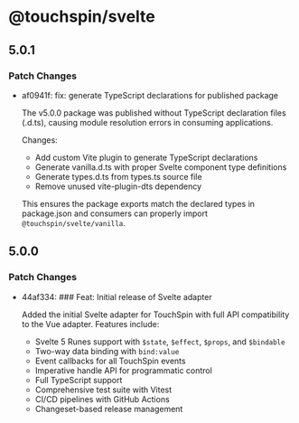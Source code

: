 # @touchspin/svelte

## 5.0.1

### Patch Changes

- af0941f: fix: generate TypeScript declarations for published package

  The v5.0.0 package was published without TypeScript declaration files (.d.ts), causing module resolution errors in consuming applications.

  Changes:

  - Add custom Vite plugin to generate TypeScript declarations
  - Generate vanilla.d.ts with proper Svelte component type definitions
  - Generate types.d.ts from types.ts source file
  - Remove unused vite-plugin-dts dependency

  This ensures the package exports match the declared types in package.json and consumers can properly import `@touchspin/svelte/vanilla`.

## 5.0.0

### Patch Changes

- 44af334: ### Feat: Initial release of Svelte adapter

  Added the initial Svelte adapter for TouchSpin with full API compatibility to the Vue adapter. Features include:

  - Svelte 5 Runes support with `$state`, `$effect`, `$props`, and `$bindable`
  - Two-way data binding with `bind:value`
  - Event callbacks for all TouchSpin events
  - Imperative handle API for programmatic control
  - Full TypeScript support
  - Comprehensive test suite with Vitest
  - CI/CD pipelines with GitHub Actions
  - Changeset-based release management
